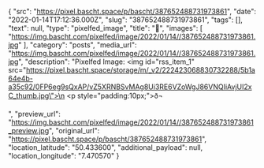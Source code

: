 {
  "src": "https://pixel.bascht.space/p/bascht/387652488731973861",
  "date": "2022-01-14T17:12:36.000Z",
  "slug": "387652488731973861",
  "tags": [],
  "text": null,
  "type": "pixelfed_image",
  "title": "🍬",
  "images": [
    "https://img.bascht.com/pixelfed/image/2022/01/14//387652488731973861.jpg"
  ],
  "category": "posts",
  "media_url": "https://img.bascht.com/pixelfed/image/2022/01/14//387652488731973861.jpg",
  "description": "Pixelfed Image: <img id=\"rss_item_1\" src=\"https://pixel.bascht.space/storage/m/_v2/222423068830732288/5b1a64e4b-a35c92/0FP6eg9sQxAP/vZ5XRNBSvMAg8Ui3RE6VZoWgJ86VNQIiAvjUI2xC_thumb.jpg\">\n            <p style=\"padding:10px;\">ð¬</p>",
  "preview_url": "https://img.bascht.com/pixelfed/image/2022/01/14//387652488731973861_preview.jpg",
  "original_url": "https://pixel.bascht.space/p/bascht/387652488731973861",
  "location_latitude": "50.433600",
  "additional_payload": null,
  "location_longitude": "7.470570"
}